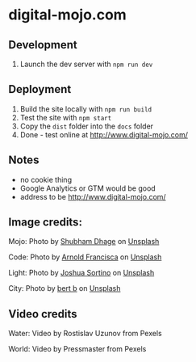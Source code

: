 digital-mojo.com
================

Development
-----------

1. Launch the dev server with `npm run dev`


Deployment
----------

1. Build the site locally with `npm run build`
3. Test the site with `npm start`
2. Copy the `dist` folder into the `docs` folder
4. Done - test online at http://www.digital-mojo.com/


Notes
-----
- no cookie thing
- Google Analytics or GTM would be good
- address to be http://www.digital-mojo.com/


Image credits:
-----

Mojo: Photo by <a href="https://unsplash.com/@theshubhamdhage?utm_source=unsplash&utm_medium=referral&utm_content=creditCopyText">Shubham Dhage</a> on <a href="https://unsplash.com/s/photos/mojo?utm_source=unsplash&utm_medium=referral&utm_content=creditCopyText">Unsplash</a>

Code: Photo by <a href="https://unsplash.com/@clark_fransa?utm_source=unsplash&utm_medium=referral&utm_content=creditCopyText">Arnold Francisca</a> on <a href="https://unsplash.com/s/photos/code?utm_source=unsplash&utm_medium=referral&utm_content=creditCopyText">Unsplash</a>

Light: Photo by <a href="https://unsplash.com/@sortino?utm_source=unsplash&utm_medium=referral&utm_content=creditCopyText">Joshua Sortino</a> on <a href="https://unsplash.com/s/photos/code?utm_source=unsplash&utm_medium=referral&utm_content=creditCopyText">Unsplash</a>

City: Photo by <a href="https://unsplash.com/@bertsz?utm_source=unsplash&utm_medium=referral&utm_content=creditCopyText">bert b</a> on <a href="https://unsplash.com/s/photos/3d?utm_source=unsplash&utm_medium=referral&utm_content=creditCopyText">Unsplash</a>


Video credits
-----

Water: Video by Rostislav Uzunov from Pexels


World: Video by Pressmaster from Pexels